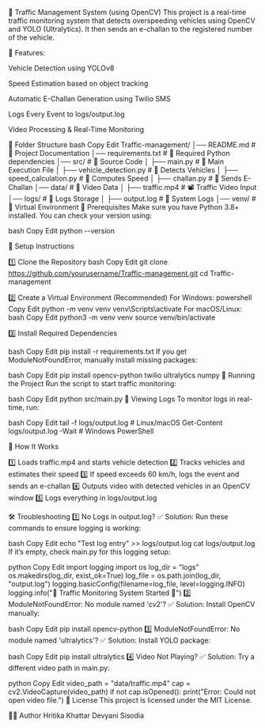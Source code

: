 🚦 Traffic Management System 
(using OpenCV)
This project is a real-time traffic monitoring system that detects overspeeding vehicles using OpenCV and YOLO (Ultralytics). It then sends an e-challan to the registered number of the vehicle.

🚀 Features:

Vehicle Detection using YOLOv8

Speed Estimation based on object tracking

Automatic E-Challan Generation using Twilio SMS

Logs Every Event to logs/output.log

Video Processing & Real-Time Monitoring

📂 Folder Structure
bash
Copy
Edit
Traffic-management/
│── README.md                # 📄 Project Documentation
│── requirements.txt         # 📌 Required Python dependencies
│── src/                     # 🚀 Source Code
│   ├── main.py              # 🔹 Main Execution File
│   ├── vehicle_detection.py # 🔹 Detects Vehicles
│   ├── speed_calculation.py # 🔹 Computes Speed
│   ├── challan.py           # 🔹 Sends E-Challan
│── data/                    # 📂 Video Data
│   ├── traffic.mp4          # 📽️ Traffic Video Input
│── logs/                    # 📂 Logs Storage
│   ├── output.log           # 📝 System Logs
│── venv/                    # 🐍 Virtual Environment
📌 Prerequisites
Make sure you have Python 3.8+ installed. You can check your version using:

bash
Copy
Edit
python --version

🔧 Setup Instructions

1️⃣ Clone the Repository
bash
Copy
Edit
git clone https://github.com/yourusername/Traffic-management.git
cd Traffic-management

2️⃣ Create a Virtual Environment (Recommended)
For Windows:
powershell
Copy
Edit
python -m venv venv
venv\Scripts\activate
For macOS/Linux:
bash
Copy
Edit
python3 -m venv venv
source venv/bin/activate

3️⃣ Install Required Dependencies

bash
Copy
Edit
pip install -r requirements.txt
If you get ModuleNotFoundError, manually install missing packages:

bash
Copy
Edit
pip install opencv-python twilio ultralytics numpy
🚀 Running the Project
Run the script to start traffic monitoring:

bash
Copy
Edit
python src/main.py
📝 Viewing Logs
To monitor logs in real-time, run:

bash
Copy
Edit
tail -f logs/output.log  # Linux/macOS
Get-Content logs/output.log -Wait  # Windows PowerShell

📌 How It Works

1️⃣ Loads traffic.mp4 and starts vehicle detection
2️⃣ Tracks vehicles and estimates their speed
3️⃣ If speed exceeds 60 km/h, logs the event and sends an e-challan
4️⃣ Outputs video with detected vehicles in an OpenCV window
5️⃣ Logs everything in logs/output.log

🛠 Troubleshooting
1️⃣ No Logs in output.log?
✅ Solution: Run these commands to ensure logging is working:

bash
Copy
Edit
echo "Test log entry" >> logs/output.log
cat logs/output.log
If it’s empty, check main.py for this logging setup:

python
Copy
Edit
import logging
import os
log_dir = "logs"
os.makedirs(log_dir, exist_ok=True)
log_file = os.path.join(log_dir, "output.log")
logging.basicConfig(filename=log_file, level=logging.INFO)
logging.info("🚦 Traffic Monitoring System Started 🚦")
2️⃣ ModuleNotFoundError: No module named 'cv2'?
✅ Solution: Install OpenCV manually:

bash
Copy
Edit
pip install opencv-python
3️⃣ ModuleNotFoundError: No module named 'ultralytics'?
✅ Solution: Install YOLO package:

bash
Copy
Edit
pip install ultralytics
4️⃣ Video Not Playing?
✅ Solution: Try a different video path in main.py:

python
Copy
Edit
video_path = "data/traffic.mp4"
cap = cv2.VideoCapture(video_path)
if not cap.isOpened():
    print("Error: Could not open video file.")
📜 License
This project is licensed under the MIT License.

👨‍💻 Author
Hritika Khattar
Devyani Sisodia

